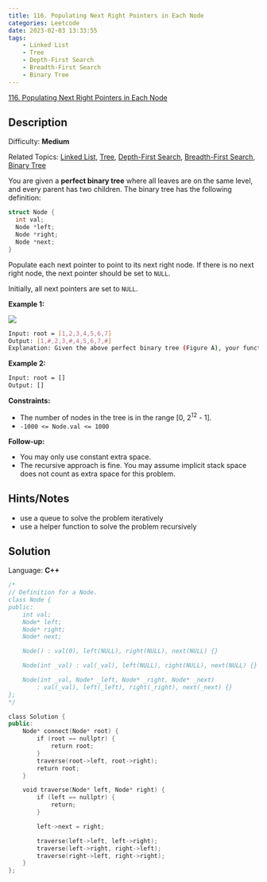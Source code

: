 ```yaml
---
title: 116. Populating Next Right Pointers in Each Node
categories: Leetcode
date: 2023-02-03 13:33:55
tags:
    - Linked List
    - Tree
    - Depth-First Search
    - Breadth-First Search
    - Binary Tree
---
```


[116\. Populating Next Right Pointers in Each Node](https://leetcode.com/problems/populating-next-right-pointers-in-each-node/)

## Description

Difficulty: **Medium**

Related Topics: [Linked List](https://leetcode.com/tag/linked-list/), [Tree](https://leetcode.com/tag/tree/), [Depth-First Search](https://leetcode.com/tag/depth-first-search/), [Breadth-First Search](https://leetcode.com/tag/breadth-first-search/), [Binary Tree](https://leetcode.com/tag/binary-tree/)

You are given a **perfect binary tree** where all leaves are on the same level, and every parent has two children. The binary tree has the following definition:

```C++
struct Node {
  int val;
  Node *left;
  Node *right;
  Node *next;
}
```

Populate each next pointer to point to its next right node. If there is no next right node, the next pointer should be set to `NULL`.

Initially, all next pointers are set to `NULL`.

**Example 1:**

![](https://assets.leetcode.com/uploads/2019/02/14/116_sample.png)

```bash
Input: root = [1,2,3,4,5,6,7]
Output: [1,#,2,3,#,4,5,6,7,#]
Explanation: Given the above perfect binary tree (Figure A), your function should populate each next pointer to point to its next right node, just like in Figure B. The serialized output is in level order as connected by the next pointers, with '#' signifying the end of each level.
```

**Example 2:**

```bash
Input: root = []
Output: []
```

**Constraints:**

* The number of nodes in the tree is in the range [0, 2<sup>12</sup> - 1].
* `-1000 <= Node.val <= 1000`

**Follow-up:**

* You may only use constant extra space.
* The recursive approach is fine. You may assume implicit stack space does not count as extra space for this problem.

## Hints/Notes

* use a queue to solve the problem iteratively
* use a helper function to solve the problem recursively

## Solution

Language: **C++**

```C++
/*
// Definition for a Node.
class Node {
public:
    int val;
    Node* left;
    Node* right;
    Node* next;

    Node() : val(0), left(NULL), right(NULL), next(NULL) {}

    Node(int _val) : val(_val), left(NULL), right(NULL), next(NULL) {}

    Node(int _val, Node* _left, Node* _right, Node* _next)
        : val(_val), left(_left), right(_right), next(_next) {}
};
*/

class Solution {
public:
    Node* connect(Node* root) {
        if (root == nullptr) {
            return root;
        }
        traverse(root->left, root->right);
        return root;
    }

    void traverse(Node* left, Node* right) {
        if (left == nullptr) {
            return;
        }

        left->next = right;

        traverse(left->left, left->right);
        traverse(left->right, right->left);
        traverse(right->left, right->right);
    }
};
```
